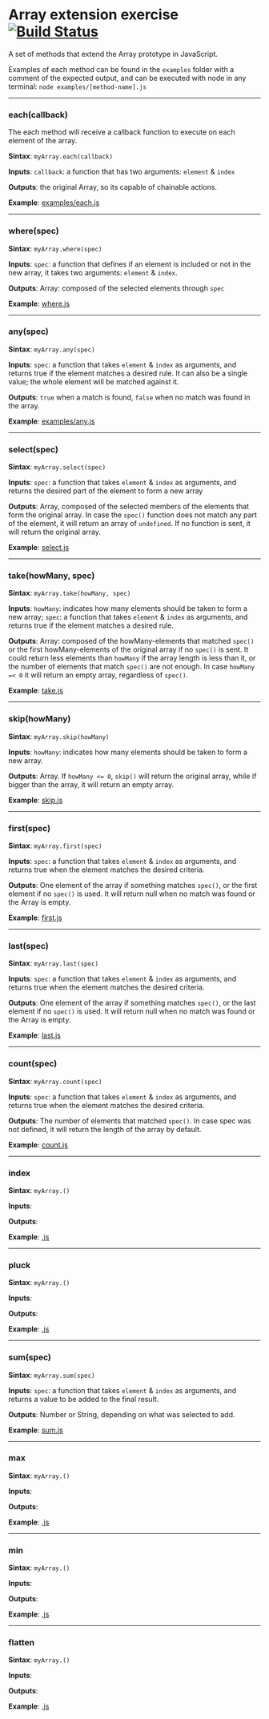 # Array extension exercise [![Build Status](https://travis-ci.org/islas27/array-ext-exercise.svg?branch=dev)](https://travis-ci.org/islas27/array-ext-exercise)
A set of methods that extend the Array prototype in JavaScript.

Examples of each method can be found in the `examples` folder with a comment of the expected output, and can be executed with node in any terminal: `node examples/[method-name].js`

---

### each(callback)
The each method will receive a callback function to execute on each element of the array.

**Sintax**: `myArray.each(callback) `

**Inputs**: `callback`: a function that has two arguments: `element` & `index`

**Outputs**: the original Array, so its capable of chainable actions.

**Example**: [examples/each.js](examples/each.js)

----

### where(spec)
**Sintax**: `myArray.where(spec)`

**Inputs**: `spec`: a function that defines if an element is included or not in the new array, it takes two arguments: `element` & `index`.

**Outputs**: Array: composed of the selected elements through `spec`

**Example**: [where.js](examples/where.js)

----

### any(spec)
**Sintax**: `myArray.any(spec)`

**Inputs**: `spec`: a function that takes `element` & `index` as arguments, and returns true if the element matches a desired rule. It can also be a single value; the whole element will be matched against it.

**Outputs**: `true` when a match is found, `false` when no match was found in the array.

**Example**: [examples/any.js](examples/any.js)

----

### select(spec)
**Sintax**: `myArray.select(spec)`

**Inputs**: `spec`: a function that takes `element` & `index` as arguments, and returns the desired part of the element to form a new array

**Outputs**: Array, composed of the selected members of the elements that form the original array. In case the `spec()` function does not match any part of the element, it will return an array of `undefined`. If no function is sent, it will return the original array.

**Example**: [select.js](examples/select.js)

----

### take(howMany, spec)
**Sintax**: `myArray.take(howMany, spec)`

**Inputs**: `howMany`: indicates how many elements should be taken to form a new array; `spec`: a function that takes `element` & `index` as arguments, and returns true if the element matches a desired rule.

**Outputs**: Array: composed of the howMany-elements that matched `spec()` or the first howMany-elements of the original array if no `spec()` is sent. It could return less elements than `howMany` if the array length is less than it, or the number of elements that match `spec()` are not enough. In case `howMany =< 0` it will return an empty array, regardless of `spec()`.

**Example**: [take.js](examples/take.js)

----

### skip(howMany)
**Sintax**: `myArray.skip(howMany)`

**Inputs**: `howMany`: indicates how many elements should be taken to form a new array.

**Outputs**: Array. If `howMany <= 0`, `skip()` will return the original array, while if bigger than the array, it will return an empty array.

**Example**: [skip.js](examples/skip.js)

----

### first(spec)
**Sintax**: `myArray.first(spec)`

**Inputs**: `spec`: a function that takes `element` & `index` as arguments, and returns true when the element matches the desired criteria.

**Outputs**: One element of the array if something matches `spec()`, or the first element if no `spec()` is used. It will return null when no match was found or the Array is empty.

**Example**: [first.js](examples/first.js)

----

### last(spec)
**Sintax**: `myArray.last(spec)`

**Inputs**: `spec`: a function that takes `element` & `index` as arguments, and returns true when the element matches the desired criteria.

**Outputs**: One element of the array if something matches `spec()`, or the last element if no `spec()` is used. It will return null when no match was found or the Array is empty.

**Example**: [last.js](examples/last.js)

----

### count(spec)
**Sintax**: `myArray.count(spec)`

**Inputs**: `spec`: a function that takes `element` & `index` as arguments, and returns true when the element matches the desired criteria.

**Outputs**: The number of elements that matched `spec()`. In case spec was not defined, it will return the length of the array by default.

**Example**: [count.js](examples/count.js)

----

### index
**Sintax**: `myArray.()`

**Inputs**:

**Outputs**:

**Example**: [.js](examples/.js)

----

### pluck
**Sintax**: `myArray.()`

**Inputs**:

**Outputs**:

**Example**: [.js](examples/.js)

----

### sum(spec)
**Sintax**: `myArray.sum(spec)`

**Inputs**: `spec`: a function that takes `element` & `index` as arguments, and returns a value to be added to the final result.

**Outputs**: Number or String, depending on what was selected to add.

**Example**: [sum.js](examples/sum.js)

----

### max
**Sintax**: `myArray.()`

**Inputs**:

**Outputs**:

**Example**: [.js](examples/.js)

----

### min
**Sintax**: `myArray.()`

**Inputs**:

**Outputs**:

**Example**: [.js](examples/.js)

----

### flatten
**Sintax**: `myArray.()`

**Inputs**:

**Outputs**:

**Example**: [.js](examples/.js)
